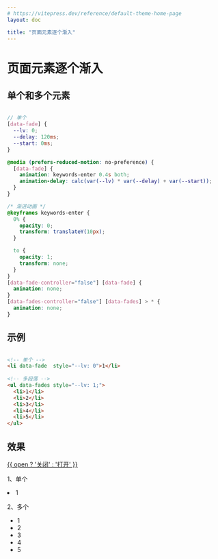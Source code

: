 ```yaml
---
# https://vitepress.dev/reference/default-theme-home-page
layout: doc

title: "页面元素逐个渐入"
---
```


# 页面元素逐个渐入

## 单个和多个元素

```scss

// 单个
[data-fade] {
  --lv: 0;
  --delay: 120ms;
  --start: 0ms;
}

@media (prefers-reduced-motion: no-preference) {
  [data-fade] {
    animation: keywords-enter 0.4s both;
    animation-delay: calc(var(--lv) * var(--delay) + var(--start));
  }
}

/* 渐进动画 */
@keyframes keywords-enter {
  0% {
    opacity: 0;
    transform: translateY(10px);
  }

  to {
    opacity: 1;
    transform: none;
  }
}
[data-fade-controller="false"] [data-fade] {
  animation: none;
}
[data-fades-controller="false"] [data-fades] > * {
  animation: none;
}

```

## 示例

```Html

<!-- 单个 -->
<li data-fade  style="--lv: 0">1</li>
 
<!-- 多段落 -->
<ul data-fades style="--lv: 1;">
  <li>1</li>
  <li>2</li>
  <li>3</li>
  <li>4</li>
  <li>5</li>
</ul>
```

## 效果

<script setup lang="ts">
import { ref } from 'vue'
const open = ref(false)
</script>
 <div :data-fade-controller="open" :data-fades-controller="open">
  <a href="#效果" class="ml-a" @click="open=!open">{{ open ? '关闭' : '打开' }}</a>
  <p>1、单个</p>
  <li data-fade  style="--lv: 0;" >1</li>

  <p>2、多个</p>
  <ul data-fades style="--lv: 1;">
    <li>1</li>
    <li>2</li>
    <li>3</li>
    <li>4</li>
    <li>5</li>
  </ul>
</div>
